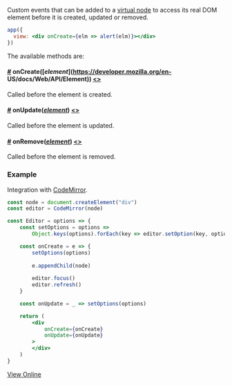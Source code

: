 Custom events that can be added to a [virtual node](hyperapp/hyperapp/wiki/api#h) to access its real DOM element before it is created, updated or removed.

```jsx
app({
  view: <div onCreate={elm => alert(elm)}></div>
})
```

The available methods are:

#### <a name="oncreate"></a>[#](#oncreate) **onCreate**([_element_](https://developer.mozilla.org/en-     US/docs/Web/API/Element)) [<>](#)

Called before the element is created.

#### <a name="onupdate"></a>[#](#onupdate) **onUpdate**([_element_](https://developer.mozilla.org/en-US/docs/Web/API/Element)) [<>](#)

Called before the element is updated.

#### <a name="onremove"></a>[#](#onremove) **onRemove**([_element_](https://developer.mozilla.org/en-US/docs/Web/API/Element)) [<>](#)

Called before the element is removed.

### Example

Integration with [CodeMirror](https://codemirror.net/).

```jsx
const node = document.createElement("div")
const editor = CodeMirror(node)

const Editor = options => {
    const setOptions = options =>
        Object.keys(options).forEach(key => editor.setOption(key, options[key]))

    const onCreate = e => {
        setOptions(options)
      
        e.appendChild(node)
      
        editor.focus()
        editor.refresh()
    }

    const onUpdate = _ => setOptions(options)

    return (
        <div
            onCreate={onCreate}
            onUpdate={onUpdate}
        >
        </div>
    )
}
```

[View Online](https://hyperapp-code-mirror.gomix.me)
